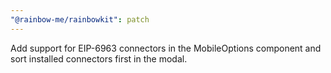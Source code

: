 ```yaml
---
"@rainbow-me/rainbowkit": patch
---
```


Add support for EIP-6963 connectors in the MobileOptions component and sort installed connectors first in the modal.
